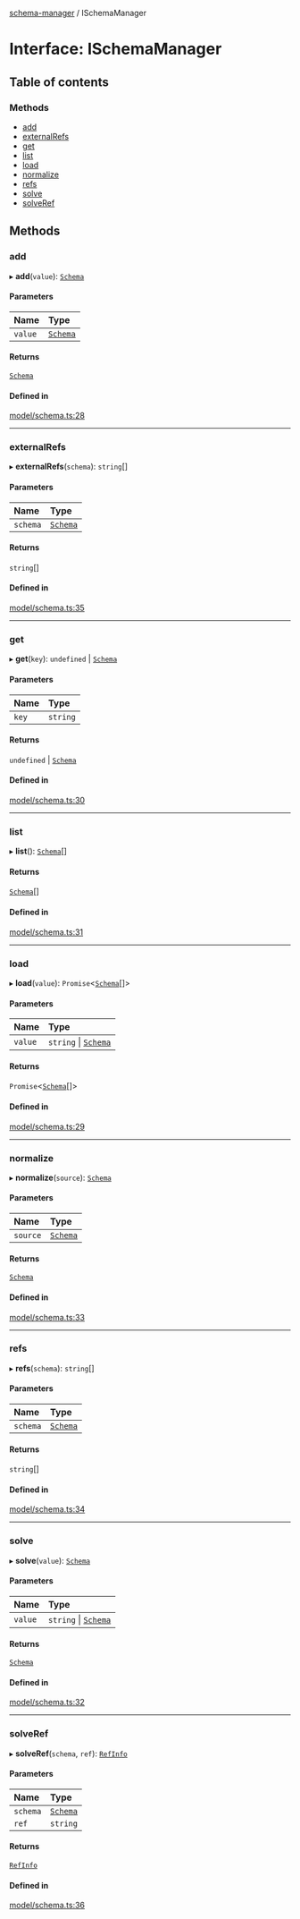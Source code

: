 [schema-manager](../README.md) / ISchemaManager

# Interface: ISchemaManager

## Table of contents

### Methods

- [add](ISchemaManager.md#add)
- [externalRefs](ISchemaManager.md#externalrefs)
- [get](ISchemaManager.md#get)
- [list](ISchemaManager.md#list)
- [load](ISchemaManager.md#load)
- [normalize](ISchemaManager.md#normalize)
- [refs](ISchemaManager.md#refs)
- [solve](ISchemaManager.md#solve)
- [solveRef](ISchemaManager.md#solveref)

## Methods

### add

▸ **add**(`value`): [`Schema`](Schema.md)

#### Parameters

| Name | Type |
| :------ | :------ |
| `value` | [`Schema`](Schema.md) |

#### Returns

[`Schema`](Schema.md)

#### Defined in

[model/schema.ts:28](https://github.com/data7expressions/schema-manager/blob/320efed/src/lib/model/schema.ts#L28)

___

### externalRefs

▸ **externalRefs**(`schema`): `string`[]

#### Parameters

| Name | Type |
| :------ | :------ |
| `schema` | [`Schema`](Schema.md) |

#### Returns

`string`[]

#### Defined in

[model/schema.ts:35](https://github.com/data7expressions/schema-manager/blob/320efed/src/lib/model/schema.ts#L35)

___

### get

▸ **get**(`key`): `undefined` \| [`Schema`](Schema.md)

#### Parameters

| Name | Type |
| :------ | :------ |
| `key` | `string` |

#### Returns

`undefined` \| [`Schema`](Schema.md)

#### Defined in

[model/schema.ts:30](https://github.com/data7expressions/schema-manager/blob/320efed/src/lib/model/schema.ts#L30)

___

### list

▸ **list**(): [`Schema`](Schema.md)[]

#### Returns

[`Schema`](Schema.md)[]

#### Defined in

[model/schema.ts:31](https://github.com/data7expressions/schema-manager/blob/320efed/src/lib/model/schema.ts#L31)

___

### load

▸ **load**(`value`): `Promise`\<[`Schema`](Schema.md)[]\>

#### Parameters

| Name | Type |
| :------ | :------ |
| `value` | `string` \| [`Schema`](Schema.md) |

#### Returns

`Promise`\<[`Schema`](Schema.md)[]\>

#### Defined in

[model/schema.ts:29](https://github.com/data7expressions/schema-manager/blob/320efed/src/lib/model/schema.ts#L29)

___

### normalize

▸ **normalize**(`source`): [`Schema`](Schema.md)

#### Parameters

| Name | Type |
| :------ | :------ |
| `source` | [`Schema`](Schema.md) |

#### Returns

[`Schema`](Schema.md)

#### Defined in

[model/schema.ts:33](https://github.com/data7expressions/schema-manager/blob/320efed/src/lib/model/schema.ts#L33)

___

### refs

▸ **refs**(`schema`): `string`[]

#### Parameters

| Name | Type |
| :------ | :------ |
| `schema` | [`Schema`](Schema.md) |

#### Returns

`string`[]

#### Defined in

[model/schema.ts:34](https://github.com/data7expressions/schema-manager/blob/320efed/src/lib/model/schema.ts#L34)

___

### solve

▸ **solve**(`value`): [`Schema`](Schema.md)

#### Parameters

| Name | Type |
| :------ | :------ |
| `value` | `string` \| [`Schema`](Schema.md) |

#### Returns

[`Schema`](Schema.md)

#### Defined in

[model/schema.ts:32](https://github.com/data7expressions/schema-manager/blob/320efed/src/lib/model/schema.ts#L32)

___

### solveRef

▸ **solveRef**(`schema`, `ref`): [`RefInfo`](RefInfo.md)

#### Parameters

| Name | Type |
| :------ | :------ |
| `schema` | [`Schema`](Schema.md) |
| `ref` | `string` |

#### Returns

[`RefInfo`](RefInfo.md)

#### Defined in

[model/schema.ts:36](https://github.com/data7expressions/schema-manager/blob/320efed/src/lib/model/schema.ts#L36)
